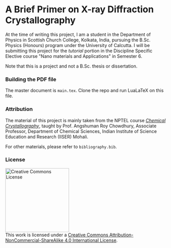 # A Brief Primer on X-ray Diffraction Crystallography

At the time of writing this project, I am a student in the Department of Physics in Scottish Church College, Kolkata, India, pursuing the B.Sc. Physics (Honours) program under the University of Calcutta.
I will be submitting this project for the *tutorial* portion in the Discipline Specific Elective course "Nano materials and Applications" in Semester 6.

Note that this is a project and not a B.Sc. thesis or dissertation.

### Building the PDF file

The master document is `main.tex`. Clone the repo and run LuaLaTeX on this file.

### Attribution

The material of this project is mainly taken from the NPTEL course [*Chemical Crystallography*](https://nptel.ac.in/courses/104106093), taught by Prof. Angshuman Roy Chowdhury, Associate Professor, Department of Chemical Sciences, Indian Institute of Science Education and Research (IISER) Mohali.

For other materials, please refer to `bibliography.bib`.

### License

<a rel="license" href="http://creativecommons.org/licenses/by-nc-sa/4.0/"><img alt="Creative Commons License" width="200" src="https://mirrors.creativecommons.org/presskit/buttons/88x31/png/by-nc-sa.png" /></a><br />This work is licensed under a <a rel="license" href="http://creativecommons.org/licenses/by-nc-sa/4.0/">Creative Commons Attribution-NonCommercial-ShareAlike 4.0 International License</a>.
